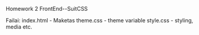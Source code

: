 Homework 2 FrontEnd--SuitCSS

Failai:
index.html - Maketas
theme.css - theme variable
style.css - styling, media etc. 